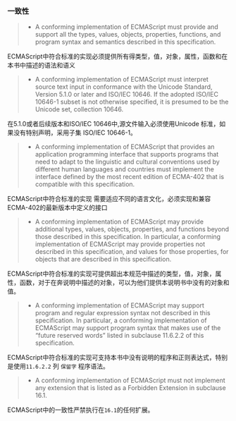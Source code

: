 ### 一致性 ###

  >* A conforming implementation of ECMAScript must provide and support all the types, values, objects, properties, functions, and program syntax and semantics described in this specification.

  ECMAScript中符合标准的实现必须提供所有得类型，值，对象，属性，函数和在本书中描述的语法和语义

  >* A conforming implementation of ECMAScript must interpret source text input in conformance with the Unicode Standard, Version 5.1.0 or later and ISO/IEC 10646. If the adopted ISO/IEC 10646-1 subset is not otherwise specified, it is presumed to be the Unicode set, collection 10646.

  在5.1.0或者后续版本和ISO/IEC 10646中,源文件输入必须使用Unicode 标准，如果没有特别声明，采用子集 ISO/IEC 10646-1。

  >* A conforming implementation of ECMAScript that provides an application programming interface that supports programs that need to adapt to the linguistic and cultural conventions used by different human languages and countries must implement the interface defined by the most recent edition of ECMA-402 that is compatible with this specification.

  ECMAScript中符合标准的实现 需要适应不同的语言文化，必须实现和兼容 ECMA-402的最新版本中定义的接口

  >* A conforming implementation of ECMAScript may provide additional types, values, objects, properties, and functions beyond those described in this specification. In particular, a conforming implementation of ECMAScript may provide properties not described in this specification, and values for those properties, for objects that are described in this specification.

  ECMAScript中符合标准的实现可提供超出本规范中描述的类型，值，对象，属性，函数，对于在奔说明中描述的对象，可以为他们提供本说明书中没有的对象和值。

  >* A conforming implementation of ECMAScript may support program and regular expression syntax not described in this specification. In particular, a conforming implementation of ECMAScript may support program syntax that makes use of the “future reserved words” listed in subclause 11.6.2.2 of this specification.

  ECMAScript中符合标准的实现可支持本书中没有说明的程序和正则表达式，特别是使用`11.6.2.2` 列 `保留字` 程序语法。

  >* A conforming implementation of ECMAScript must not implement any extension that is listed as a Forbidden Extension in subclause 16.1.

   ECMAScript中的一致性严禁执行在`16.1`的任何扩展。
   